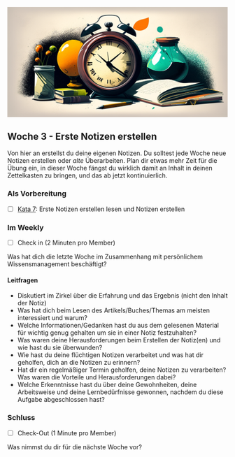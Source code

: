 ![Flüchtige Notizen](images/woche4.png)

## Woche 3 - Erste Notizen erstellen

Von hier an erstellst du deine eigenen Notizen. Du solltest jede Woche neue Notizen erstellen oder _alte_ Überarbeiten. Plan dir etwas mehr Zeit für die Übung ein, in dieser Woche fängst du wirklich damit an Inhalt in deinen Zettelkasten zu bringen, und das ab jetzt kontinuierlich.

### Als Vorbereitung

- [ ] [Kata 7](2-1-Kata-7.md): Erste Notizen erstellen lesen und Notizen erstellen

### Im Weekly

- [ ] Check in (2 Minuten pro Member)

Was hat dich die letzte Woche im Zusammenhang mit persönlichem Wissensmanagement beschäftigt?

#### Leitfragen

- Diskutiert im Zirkel über die Erfahrung und das Ergebnis (nicht den Inhalt der Notiz)
- Was hat dich beim Lesen des Artikels/Buches/Themas am meisten interessiert und warum?
- Welche Informationen/Gedanken hast du aus dem gelesenen Material für wichtig genug gehalten um sie in einer Notiz festzuhalten?
- Was waren deine Herausforderungen beim Erstellen der Notiz(en) und wie hast du sie überwunden?
- Wie hast du deine flüchtigen Notizen verarbeitet und was hat dir geholfen, dich an die Notizen zu erinnern?
- Hat dir ein regelmäßiger Termin geholfen, deine Notizen zu verarbeiten? Was waren die Vorteile und Herausforderungen dabei?
- Welche Erkenntnisse hast du über deine Gewohnheiten, deine Arbeitsweise und deine Lernbedürfnisse gewonnen, nachdem du diese Aufgabe abgeschlossen hast?

### Schluss

- [ ] Check-Out (1 Minute pro Member)

Was nimmst du dir für die nächste Woche vor?


